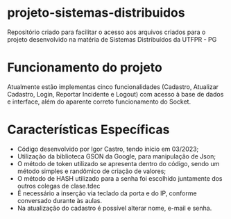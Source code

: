 # projeto-sistemas-distribuidos
Repositório criado para facilitar o acesso aos arquivos criados para o projeto desenvolvido na matéria de Sistemas Distribuídos da UTFPR - PG

# Funcionamento do projeto
  Atualmente estão implementas cinco funcionalidades (Cadastro, Atualizar Cadastro, Login, Reportar Incidente e Logout) com acesso à base de dados e interface, além do aparente correto funcionamento do Socket.
  
# Características Específicas
- Código desenvolvido por Igor Castro, tendo início em 03/2023;
- Utilização da biblioteca GSON da Google, para manipulação de Json;
- O método de token utilizado se apresenta dentro do código, sendo um método simples e randômico de criação de valores;
- O método de HASH utilizado para a senha foi escolhido juntamente dos outros colegas de clase.tdec
- É necessário a inserção via teclado da porta e do IP, conforme conversado durante às aulas.
- Na atualização do cadastro é possível alterar nome, e-mail e senha.
